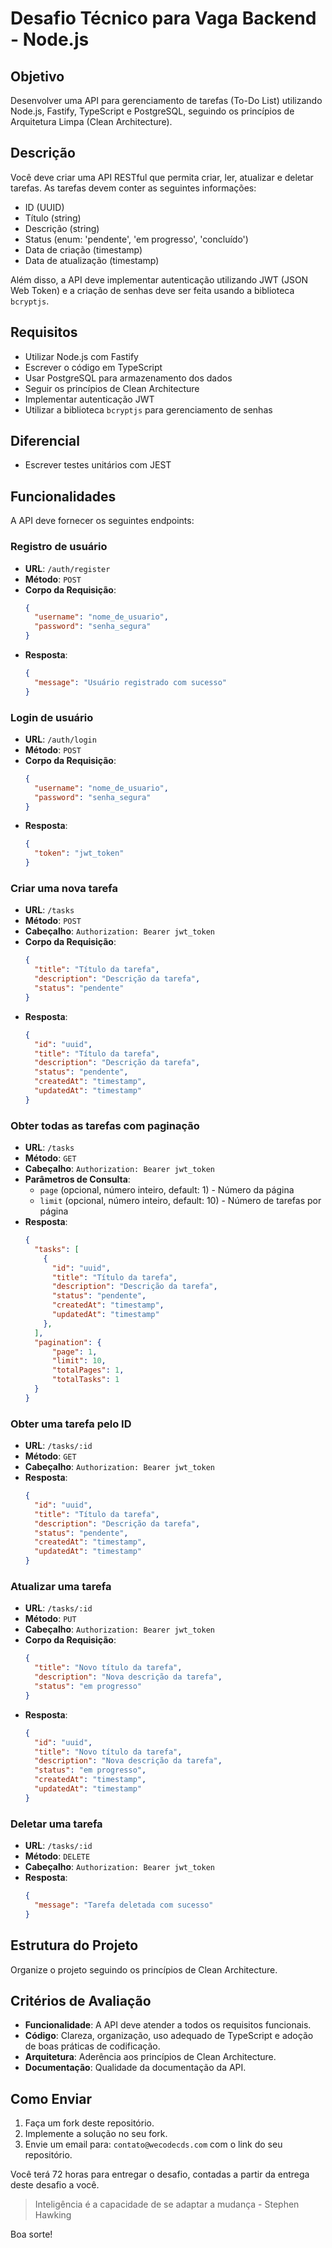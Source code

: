 # Desafio Técnico para Vaga Backend - Node.js

## Objetivo

Desenvolver uma API para gerenciamento de tarefas (To-Do List) utilizando Node.js, Fastify, TypeScript e PostgreSQL, seguindo os princípios de Arquitetura Limpa (Clean Architecture).

## Descrição

Você deve criar uma API RESTful que permita criar, ler, atualizar e deletar tarefas. As tarefas devem conter as seguintes informações:

- ID (UUID)
- Título (string)
- Descrição (string)
- Status (enum: 'pendente', 'em progresso', 'concluído')
- Data de criação (timestamp)
- Data de atualização (timestamp)

Além disso, a API deve implementar autenticação utilizando JWT (JSON Web Token) e a criação de senhas deve ser feita usando a biblioteca `bcryptjs`.

## Requisitos

- Utilizar Node.js com Fastify
- Escrever o código em TypeScript
- Usar PostgreSQL para armazenamento dos dados
- Seguir os princípios de Clean Architecture
- Implementar autenticação JWT
- Utilizar a biblioteca `bcryptjs` para gerenciamento de senhas

## Diferencial
- Escrever testes unitários com JEST

## Funcionalidades

A API deve fornecer os seguintes endpoints:

### Registro de usuário

- **URL**: `/auth/register`
- **Método**: `POST`
- **Corpo da Requisição**:
  ```json
  {
    "username": "nome_de_usuario",
    "password": "senha_segura"
  }
  ```
- **Resposta**:
  ```json
  {
    "message": "Usuário registrado com sucesso"
  }
  ```

### Login de usuário

- **URL**: `/auth/login`
- **Método**: `POST`
- **Corpo da Requisição**:
  ```json
  {
    "username": "nome_de_usuario",
    "password": "senha_segura"
  }
  ```
- **Resposta**:
  ```json
  {
    "token": "jwt_token"
  }
  ```

### Criar uma nova tarefa

- **URL**: `/tasks`
- **Método**: `POST`
- **Cabeçalho**: `Authorization: Bearer jwt_token`
- **Corpo da Requisição**:
  ```json
  {
    "title": "Título da tarefa",
    "description": "Descrição da tarefa",
    "status": "pendente"
  }
  ```
- **Resposta**:
  ```json
  {
    "id": "uuid",
    "title": "Título da tarefa",
    "description": "Descrição da tarefa",
    "status": "pendente",
    "createdAt": "timestamp",
    "updatedAt": "timestamp"
  }
  ```

### Obter todas as tarefas com paginação

- **URL**: `/tasks`
- **Método**: `GET`
- **Cabeçalho**: `Authorization: Bearer jwt_token`
- **Parâmetros de Consulta**:
  - `page` (opcional, número inteiro, default: 1) - Número da página
  - `limit` (opcional, número inteiro, default: 10) - Número de tarefas por página
- **Resposta**:
  ```json
  {
    "tasks": [
      {
        "id": "uuid",
        "title": "Título da tarefa",
        "description": "Descrição da tarefa",
        "status": "pendente",
        "createdAt": "timestamp",
        "updatedAt": "timestamp"
      },
    ],
    "pagination": {
        "page": 1,
        "limit": 10,
        "totalPages": 1,
        "totalTasks": 1
    }
  }
  ```

### Obter uma tarefa pelo ID

- **URL**: `/tasks/:id`
- **Método**: `GET`
- **Cabeçalho**: `Authorization: Bearer jwt_token`
- **Resposta**:
  ```json
  {
    "id": "uuid",
    "title": "Título da tarefa",
    "description": "Descrição da tarefa",
    "status": "pendente",
    "createdAt": "timestamp",
    "updatedAt": "timestamp"
  }
  ```

### Atualizar uma tarefa

- **URL**: `/tasks/:id`
- **Método**: `PUT`
- **Cabeçalho**: `Authorization: Bearer jwt_token`
- **Corpo da Requisição**:
  ```json
  {
    "title": "Novo título da tarefa",
    "description": "Nova descrição da tarefa",
    "status": "em progresso"
  }
  ```
- **Resposta**:
  ```json
  {
    "id": "uuid",
    "title": "Novo título da tarefa",
    "description": "Nova descrição da tarefa",
    "status": "em progresso",
    "createdAt": "timestamp",
    "updatedAt": "timestamp"
  }
  ```

### Deletar uma tarefa

- **URL**: `/tasks/:id`
- **Método**: `DELETE`
- **Cabeçalho**: `Authorization: Bearer jwt_token`
- **Resposta**:
  ```json
  {
    "message": "Tarefa deletada com sucesso"
  }
  ```

## Estrutura do Projeto

Organize o projeto seguindo os princípios de Clean Architecture.

## Critérios de Avaliação

- **Funcionalidade**: A API deve atender a todos os requisitos funcionais.
- **Código**: Clareza, organização, uso adequado de TypeScript e adoção de boas práticas de codificação.
- **Arquitetura**: Aderência aos princípios de Clean Architecture.
- **Documentação**: Qualidade da documentação da API.

## Como Enviar

1. Faça um fork deste repositório.
2. Implemente a solução no seu fork.
3. Envie um email para: `contato@wecodecds.com` com o link do seu repositório.

Você terá 72 horas para entregar o desafio, contadas a partir da entrega deste desafio a você.

> Inteligência é a capacidade de se adaptar a mudança - Stephen Hawking

Boa sorte!
